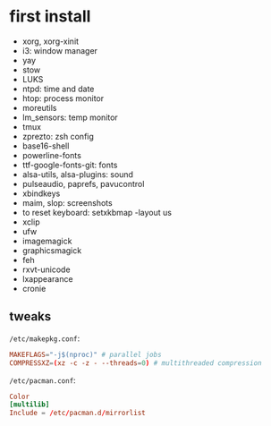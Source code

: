 # first install

- xorg, xorg-xinit
- i3: window manager
- yay
- stow
- LUKS
- ntpd: time and date
- htop: process monitor
- moreutils
- lm_sensors: temp monitor
- tmux
- zprezto: zsh config
- base16-shell
- powerline-fonts
- ttf-google-fonts-git: fonts
- alsa-utils, alsa-plugins: sound
- pulseaudio, paprefs, pavucontrol
- xbindkeys
- maim, slop: screenshots
- to reset keyboard: setxkbmap -layout us
- xclip
- ufw
- imagemagick
- graphicsmagick
- feh
- rxvt-unicode
- lxappearance
- cronie

## tweaks

`/etc/makepkg.conf`:

```conf
MAKEFLAGS="-j$(nproc)" # parallel jobs
COMPRESSXZ=(xz -c -z - --threads=0) # multithreaded compression
```

`/etc/pacman.conf`:

```conf
Color
[multilib]
Include = /etc/pacman.d/mirrorlist
```
